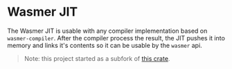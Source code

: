 # Wasmer JIT

The Wasmer JIT is usable with any compiler implementation
based on `wasmer-compiler`.
After the compiler process the result, the JIT pushes it into
memory and links it's contents so it can be usable by the
`wasmer` api.

> Note: this project started as a subfork of [this crate](https://crates.io/crates/wasmtime-jit).

